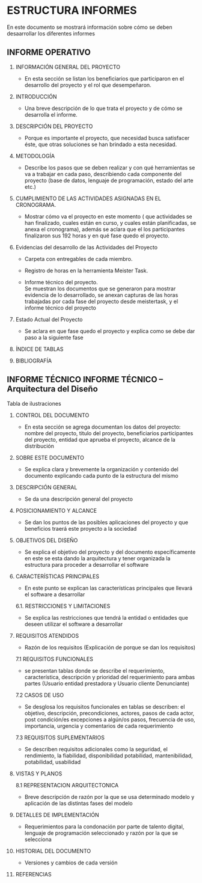 # ESTRUCTURA INFORMES 

En este documento se mostrará información sobre cómo se deben desaarrollar los diferentes informes

## INFORME OPERATIVO
  
1.	INFORMACIÓN GENERAL DEL PROYECTO

	+	En esta sección se listan los beneficiarios que participaron en el desarrollo del proyecto y el rol que desempeñaron.
  
2.	INTRODUCCIÓN 	

	+	Una breve descripción de lo que trata el proyecto y de cómo se desarrolla el informe.
  
3.	DESCRIPCIÓN DEL PROYECTO

	+	Porque es importante el proyecto, que necesidad busca satisfacer éste, que otras soluciones se han brindado a esta necesidad.
  
4.	METODOLOGÍA	

	+	Describe los pasos que se deben realizar y con qué herramientas se va a trabajar en cada paso, describiendo cada componente del proyecto (base de datos, lenguaje de programación, estado del arte etc.) 
  
5.	CUMPLIMIENTO DE LAS ACTIVIDADES ASIGNADAS EN EL CRONOGRAMA.

	+	Mostrar cómo va el proyecto en este momento ( que actividades se han finalizado, cuales están en curso, y cuales están planificadas, se anexa el cronograma), además se aclara que el los participantes finalizaron sus 192 horas y en qué fase quedo el proyecto. 
  
6.	Evidencias del desarrollo de las Actividades del Proyecto

	+	Carpeta con entregables de cada miembro.	
  
	+	Registro de horas en la herramienta Meister Task.	
  
	+	Informe técnico del proyecto.	
      Se muestran los documentos que se generaron para mostrar evidencia de lo desarrollado, se anexan capturas de las horas trabajadas por cada fase del proyecto desde meistertask, y el informe técnico del proyecto 
    
7.	Estado Actual del Proyecto
	+	Se aclara en que fase quedo el proyecto y explica como se debe dar paso a la siguiente fase 	
  
8. ÍNDICE DE TABLAS
  
9.	BIBLIOGRAFÍA	

## INFORME TÉCNICO INFORME TÉCNICO – Arquitectura del Diseño

Tabla de ilustraciones 

1. CONTROL DEL DOCUMENTO
   + En esta sección se agrega documentan los datos del proyecto: nombre del proyecto, titulo del proyecto, beneficiarios participantes del proyecto, entidad que aprueba el proyecto, alcance de la distribución 
  
2. SOBRE ESTE DOCUMENTO 
   + Se explica clara y brevemente la organización y contenido del documento explicando cada punto de la estructura del mismo 
   
3. DESCRIPCIÓN GENERAL
   + Se da una descripción general del proyecto
   
4. POSICIONAMIENTO Y ALCANCE 
   + Se dan los puntos de las posibles aplicaciones del proyecto y que beneficios traerá este proyecto a la sociedad 
   
5. OBJETIVOS DEL DISEÑO 
   + Se explica el objetivo del proyecto y del documento específicamente  en este se esta dando la arquitectura y tener organizada la estructura para proceder a desarrollar el software
6. CARACTERÍSTICAS PRINCIPALES 
   + En este punto se explican las características principales que llevará el software a desarrollar 
   
   6.1. RESTRICCIONES Y LIMITACIONES 
    + Se explica las restricciones que tendrá la entidad o entidades que deseen utilizar el software a desarrollar 
   
7. REQUISITOS ATENDIDOS
   + Razón de los requisitos (Explicación de porque se dan los requisitos)
   
   7.1   REQUISITOS FUNCIONALES 
    + se presentan tablas donde se describe el requerimiento, característica, descripción y prioridad del requerimiento para ambas partes (Usuario entidad prestadora y Usuario cliente Denunciante)

   7.2   CASOS DE USO
    + Se desglosa los requisitos funcionales en tablas se describen: el objetivo, descripción, precondiciones, actores, pasos de cada actor, post condición/es excepciones a algún/os pasos, frecuencia de uso, importancia, urgencia y comentarios de cada requerimiento 
   
   7.3   REQUISITOS SUPLEMENTARIOS 
    + Se describen requisitos adicionales como la seguridad, el rendimiento, la fiabilidad, disponibilidad potabilidad, mantenibilidad, potabilidad, usabilidad 
    
8. VISTAS Y PLANOS 

   8.1 REPRESENTACION ARQUITECTONICA
    + Breve descripción de razón por la que se usa determinado modelo y aplicación de las distintas fases del modelo  
    
9. DETALLES DE IMPLEMENTACIÓN 
   + Requerimientos para la condonación por parte de talento digital, lenguaje de programación seleccionado y razón por la que se selecciona 
   
10. HISTORIAL DEL DOCUMENTO 
    + Versiones y cambios de cada versión 
   
11. REFERENCIAS

